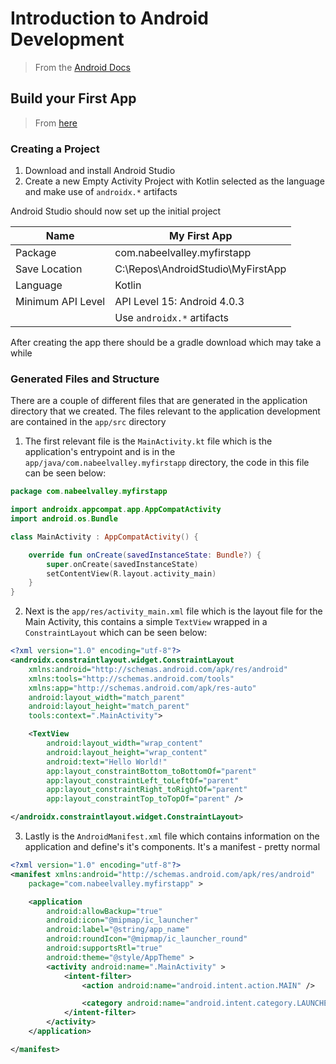 # Introduction to Android Development

> From the [Android Docs](https://developer.android.com/guide)

## Build your First App

> From [here](https://developer.android.com/training/basics/firstapp/index.html)

### Creating a Project

1. Download and install Android Studio
2. Create a new Empty Activity Project with Kotlin selected as the language and make use of `androidx.*` artifacts

Android Studio should now set up the initial project

| Name              | My First App                      |
|-------------------|-----------------------------------|
| Package           | com.nabeelvalley.myfirstapp       |
| Save Location     | C:\Repos\AndroidStudio\MyFirstApp |
| Language          | Kotlin                            |
| Minimum API Level | API Level 15: Android 4.0.3       |
|                   | Use `androidx.*` artifacts        |

After creating the app there should be a gradle download which may take a while

### Generated Files and Structure

There are a couple of different files that are generated in the application directory that we created. The files relevant to the application development are contained in the `app/src`  directory

1. The first relevant file is the `MainActivity.kt` file which is the application's entrypoint and is in the `app/java/com.nabeelvalley.myfirstapp` directory, the code in this file can be seen below:

```kt
package com.nabeelvalley.myfirstapp

import androidx.appcompat.app.AppCompatActivity
import android.os.Bundle

class MainActivity : AppCompatActivity() {

    override fun onCreate(savedInstanceState: Bundle?) {
        super.onCreate(savedInstanceState)
        setContentView(R.layout.activity_main)
    }
}
```

2. Next is the `app/res/activity_main.xml` file which is the layout file for the Main Activity, this contains a simple `TextView` wrapped in a `ConstraintLayout` which can be seen below:

```xml
<?xml version="1.0" encoding="utf-8"?>
<androidx.constraintlayout.widget.ConstraintLayout
    xmlns:android="http://schemas.android.com/apk/res/android"
    xmlns:tools="http://schemas.android.com/tools"
    xmlns:app="http://schemas.android.com/apk/res-auto"
    android:layout_width="match_parent"
    android:layout_height="match_parent"
    tools:context=".MainActivity">

    <TextView
        android:layout_width="wrap_content"
        android:layout_height="wrap_content"
        android:text="Hello World!"
        app:layout_constraintBottom_toBottomOf="parent"
        app:layout_constraintLeft_toLeftOf="parent"
        app:layout_constraintRight_toRightOf="parent"
        app:layout_constraintTop_toTopOf="parent" />

</androidx.constraintlayout.widget.ConstraintLayout>
```

3. Lastly is the `AndroidManifest.xml` file which contains information on the application and define's it's components. It's a manifest - pretty normal

```xml
<?xml version="1.0" encoding="utf-8"?>
<manifest xmlns:android="http://schemas.android.com/apk/res/android"
    package="com.nabeelvalley.myfirstapp" >

    <application
        android:allowBackup="true"
        android:icon="@mipmap/ic_launcher"
        android:label="@string/app_name"
        android:roundIcon="@mipmap/ic_launcher_round"
        android:supportsRtl="true"
        android:theme="@style/AppTheme" >
        <activity android:name=".MainActivity" >
            <intent-filter>
                <action android:name="android.intent.action.MAIN" />

                <category android:name="android.intent.category.LAUNCHER" />
            </intent-filter>
        </activity>
    </application>

</manifest>
```